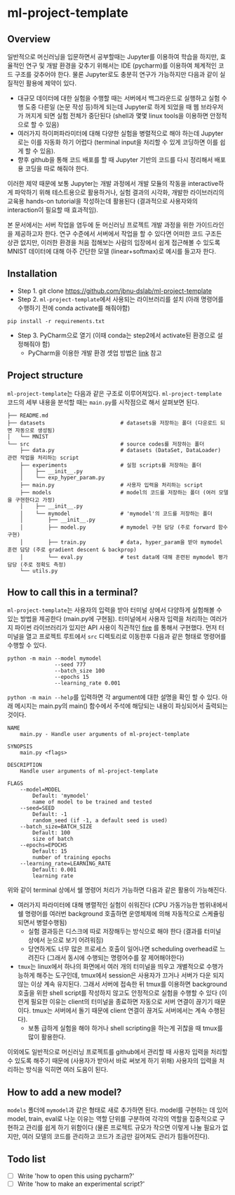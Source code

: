 # ml-project-template

## Overview
일반적으로 머신러닝을 입문하면서 공부할때는 Jupyter를 이용하여 학습을 하지만, 효율적인 연구 및 개발 환경을 갖추기 위해서는 IDE (pycharm)를 이용하여 체계적인 코드 구조를 갖추어야 한다. 물론 Jupyter로도 충분히 연구가 가능하지만 다음과 같이 실질적인 활용에 제약이 있다. 

- 대규모 데이터에 대한 실험을 수행할 때는 서버에서 백그라운드로 실행하고 실험 수행 도중 다른일 (논문 작성 등)하게 되는데 Jupyter로 하게 되었을 때 웹 브라우저가 꺼지게 되면 실험 전체가 중단된다 (shell과 몇몇 linux tools을 이용하면 안정적으로 할 수 있음)
- 여러가지 하이퍼파라미터에 대해 다양한 실험을 병렬적으로 해야 하는데 Jupyter로는 이를 자동화 하기 어렵다 (terminal input을 처리할 수 있게 코딩하면 이를 쉽게 할 수 있음).
- 향후 github을 통해 코드 배포를 할 때 Jupyter 기반의 코드를 다시 정리해서 배포용 코딩을 따로 해줘야 한다.

이러한 제약 때문에 보통 Jupyter는 개발 과정에서 개발 모듈의 작동을 interactive하게 파악하기 위해 테스트용으로 활용하거나, 실험 결과의 시각화, 개발한 라이브러리의 교육용 hands-on tutorial을 작성하는데 활용된다 (결과적으로 사용자와의 interaction이 필요할 때 효과적임). 

본 문서에서는 서버 작업을 염두에 둔 머신러닝 프로젝트 개발 과정을 위한 가이드라인을 제공하고자 한다. 연구 수준에서 서버에서 작업을 할 수 있다면 어떠한 코드 구조든 상관 없지만, 이러한 환경을 처음 접해보는 사람의 입장에서 쉽게 접근해볼 수 있도록 MNIST 데이터에 대해 아주 간단한 모델 (linear+softmax)로 예시를 들고자 한다. 

## Installation
* Step 1. git clone https://github.com/jbnu-dslab/ml-project-template
* Step 2. `ml-project-template`에서 사용되는 라이브러리를 설치 (아래 명령어를 수행하기 전에 conda activate를 해줘야함)
```shell
pip install -r requirements.txt
```
* Step 3. PyCharm으로 열기 (이때 conda는 step2에서 activate된 환경으로 설정해줘야 함)
  - PyCharm을 이용한 개발 환경 셋업 방법은 [link](https://www.notion.so/1-Python-development-environment-for-macOS-e8dd60c1efd4435fb43a8fa4877a43c9) 참고





## Project structure
`ml-project-template`는 다음과 같은 구조로 이루어져있다. `ml-project-template` 코드의 세부 내용을 분석할 때는 `main.py`를 시작점으로 해서 살펴보면 된다. 

```shell
├── README.md
├── datasets                        # datasets을 저장하는 폴더 (다운로드 되면 자동으로 생성됨)
│   └── MNIST                       
└── src                             # source codes를 저장하는 폴더
    ├── data.py                     # datasets (DataSet, DataLoader) 관련 작업을 처리하는 script
    ├── experiments                 # 실험 scripts를 저장하는 폴더
    │    ├── __init__.py
    │    └── exp_hyper_param.py
    ├── main.py                     # 사용자 입력을 처리하는 script
    ├── models                      # model의 코드를 저장하는 폴더 (여러 모델을 구현한다고 가정)
    │    ├── __init__.py
    │    └── mymodel                # 'mymodel'의 코드를 저장하는 폴더
    │        ├── __init__.py
    │        ├── model.py           # mymodel 구현 담당 (주로 forward 함수 구현)
    │        ├── train.py           # data, hyper_param을 받아 mymodel 훈련 담당 (주로 gradient descent & backprop)
    │        └── eval.py            # test data에 대해 훈련된 mymodel 평가 담당 (주로 정확도 측정)
    └── utils.py
```

## How to call this in a terminal?
`ml-project-template`는 사용자의 입력을 받아 터미널 상에서 다양하게 실험해볼 수 있는 방법을 제공한다 (main.py에 구현됨). 
터미널에서 사용자 입력을 처리하는 여러가지 파이썬 라이브러리가 있지만 API 사용이 직관적인 [fire](https://github.com/google/python-fire) 를 통해서 구현했다.
먼저 터미널을 열고 프로젝트 루트에서 `src` 디렉토리로 이동한후 다음과 같은 형태로 명령어를 수행할 수 있다. 
```
python -m main --model mymodel
               --seed 777
               --batch_size 100
               --epochs 15
               --learning_rate 0.001
```

`python -m main --help`를 입력하면 각 argument에 대한 설명을 확인 할 수 있다. 아래 메시지는 main.py의 main() 함수에서 주석에 해당되는 내용이 파싱되어서 출력되는 것이다. 
```
NAME
    main.py - Handle user arguments of ml-project-template

SYNOPSIS
    main.py <flags>

DESCRIPTION
    Handle user arguments of ml-project-template

FLAGS
    --model=MODEL
        Default: 'mymodel'
        name of model to be trained and tested
    --seed=SEED
        Default: -1
        random_seed (if -1, a default seed is used)
    --batch_size=BATCH_SIZE
        Default: 100
        size of batch
    --epochs=EPOCHS
        Default: 15
        number of training epochs
    --learning_rate=LEARNING_RATE
        Default: 0.001
        learning rate
```

위와 같이 terminal 상에서 쉘 명령어 처리가 가능하면 다음과 같은 활용이 가능해진다. 
* 여러가지 파라미터에 대해 병렬적인 실험이 쉬워진다 (CPU 가동가능한 범위내에서 쉘 명령어를 여러번 background 호출하면 운영체제에 의해 자동적으로 스케쥴링되면서 병렬수행됨)
  - 실험 결과등은 디스크에 따로 저장해두는 방식으로 해야 한다 (결과를 터미널 상에서 눈으로 보기 어려워짐)
  - 당연하게도 너무 많은 프로세스 호출이 일어나면 scheduling overhead로 느려진다 (그래서 동시에 수행되는 명령어수를 잘 제어해야한다)
* `tmux`는 linux에서 하나의 화면에서 여러 개의 터미널을 띄우고 개별적으로 수행가능하게 해주는 도구인데, tmux에서 session은 사용자가 끄거나 서버가 다운 되지 않는 이상 계속 유지된다. 그래서 서버에 접속한 뒤 tmux를 이용하면 background 호출을 위한 shell script를 작성하지 않고도 안정적으로 실험을 수행할 수 있다 (이런게 필요한 이유는 client의 터미널을 종료하면 자동으로 서버 연결이 끊기기 때문이다. tmux는 서버에서 돌기 때문에 client 연결이 끊겨도 서버에서는 계속 수행된다).
  - 보통 급하게 실험을 해야 하거나 shell scripting을 하는게 귀찮을 때 tmux를 많이 활용한다. 

이외에도 일반적으로 머신러닝 프로젝트를 github에서 관리할 때 사용자 입력을 처리할 수 있도록 해주기 때문에 (사용자가 받아서 바로 써보게 하기 위해) 사용자의 입력을 처리하는 방식을 익히면 여러 도움이 된다.  

## How to add a new model?
`models` 폴더에 `mymodel`과 같은 형태로 새로 추가하면 된다. model를 구현하는 데 있어 model, train, eval로 나눈 이유는 역할 단위를 구분하여 각각의 역할을 집중적으로 구현하고 관리를 쉽게 하기 위함이다 (물론 프로젝트 규모가 작으면 이렇게 나눌 필요가 없지만, 여러 모델의 코드를 관리하고 코드가 조금만 길어져도 관리가 힘들어진다). 

## Todo list
* [ ] Write 'how to open this using pycharm?'
* [ ] Write 'how to make an experimental script?'
